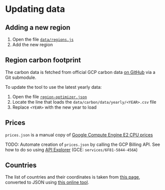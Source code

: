 # Updating data 

## Adding a new region

1. Open the file [`data/regions.js`](data/regions.js)
2. Add the new region

## Region carbon footprint 

The carbon data is fetched from official GCP carbon data [on GitHub](https://github.com/GoogleCloudPlatform/region-carbon-info) via a Git submodule.

To update the tool to use the latest yearly data:

1. Open the file [`region-optimizer.json`](region-optimizer.js)
2. Locate the line that loads the `data/carbon/data/yearly/<YEAR>.csv` file
3. Replace `<YEAR>` with the new year to load

## Prices

`prices.json` is a manual copy of [Google Compute Engine E2 CPU prices](https://cloud.google.com/compute/all-pricing#e2_machine-types) 

TODO: Automate creation of `prices.json` by calling the GCP Billing API. See how to do so using [API Explorer](https://cloud.google.com/billing/docs/reference/rest/v1/services.skus/list?authuser=0&apix=true&apix_params=%7B%22parent%22%3A%22services%2F6F81-5844-456A%22%2C%22pageSize%22%3A100%2C%22fields%22%3A%22skus.serviceRegions%2Cskus.category.resourceGroup%2Cskus.pricingInfo%22%7D#try-it) (GCE: `services/6F81-5844-456A`)

## Countries

The list of countries and their coordinates is taken from [this page](https://developers.google.com/public-data/docs/canonical/countries_csv), converted to JSON using [this online tool](https://www.convertcsv.com/csv-to-json.htm).
